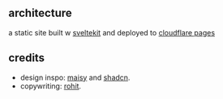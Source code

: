 ## architecture

a static site built w [sveltekit](https://kit.svelte.dev) and deployed to [cloudflare pages](https://pages.cloudflare.com)

## credits

-   design inspo: [maisy](https://awhmaisy.com) and [shadcn](https://shadcn.com).
-   copywriting: [rohit](https://seated.ro).
